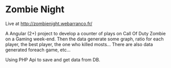 # Zombie Night

Live at http://zombienight.webarranco.fr/

A Angular (2+) project to develop a counter of plays on Call Of Duty Zombie on a Gaming week-end.
Then the data generate some graph, ratio for each player, the best player, the one who killed mosts...
There are also data generated foreach game, etc...

Using PHP Api to save and get data from DB.
